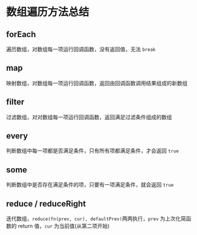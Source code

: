 # 数组遍历方法总结

## forEach

遍历数组，对数组每一项运行回调函数，没有返回值，无法 `break`

## map

映射数组，对数组每一项运行回调函数，返回由回调函数调用结果组成的新数组

## filter

过滤数组，对对数组每一项运行回调函数，返回满足过滤条件组成的数组

## every

判断数组中每一项都是否满足条件，只有所有项都满足条件，才会返回 `true`

## some

判断数组中是否存在满足条件的项，只要有一项满足条件，就会返回 `true`

## reduce / reduceRight

迭代数组，`reduce(fn(prev, cur), defaultPrev)`两两执行，`prev` 为上次化简函数的 return 值，`cur` 为当前值(从第二项开始)
